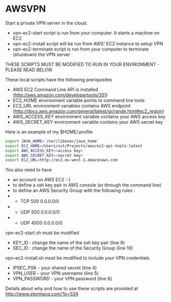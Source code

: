 AWSVPN
======

Start a private VPN server in the cloud. 

- vpn-ec2-start script is run from your computer.  It starts a machine on EC2
- vpn-ec2-install script will be run from AWS' EC2 instance to setup VPN
- vpn-ec2-terminate script is run from your computer to terminate (shutdown) the VPN server

THESE SCRIPTS MUST BE MODIFIED TO RUN IN YOUR ENVIRONMENT - PLEASE READ BELOW

These local scripts have the following preriquisites
- AWS EC2 Command Line API is installed (http://aws.amazon.com/developertools/351)
- EC2_HOME environment variable points to command line tools
- EC2_URL environment variables contains AWS endpoint (http://docs.aws.amazon.com/general/latest/gr/rande.html#ec2_region)
- AWS_ACCESS_KEY environment variable contains your AWS access key
- AWS_SECRET_KEY environment variable contains your AWS secret key

Here is an example of my $HOME/.profile
```bash
export JAVA_HOME=`/usr/libexec/java_home`
export EC2_HOME=/Users/sst/Projects/aws/ec2-api-tools-latest
export AWS_ACCESS_KEY=<access key>
export AWS_SECRET_KEY=<secret key>
export EC2_URL=http://ec2.eu-west-1.amazonaws.com
```

You also need to have 

- an account on AWS EC2 :-)
- to define a ssh key pair in AWS console (or through the command line)
- to define an AWS Security Group with the following rules :
- - TCP 500 0.0.0.0/0
- - UDP 500 0.0.0.0/0
- - UDP 4500 0.0.0.0/0

vpn-ec2-start.sh must be modified 

- KEY_ID : change the name of the ssh key pair (line 9)
- SEC_ID : change the name of the Security Group (line 10)

vpn-ec2-install.sh must be modified to include your VPN credentials 

- IPSEC_PSK - your shared secret (line 4)
- VPN_USER - your VPN username (line 5)
- VPN_PASSWORD - your VPN password (line 6)

Details about why and how to use these scripts are provided at http://www.stormacq.com/?p=534
